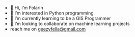 - 👋 Hi, I’m Folarin 
- 👀 I’m interested in Python programming
- 🌱 I’m currently learning to be a GIS Programmer
- 💞️ I’m looking to collaborate on machine learning projects
-  reach me on  geezyfella@gmail.com

<!---
topboy22/topboy22 is a ✨ special ✨ repository because its `README.md` (this file) appears on your GitHub profile.
You can click the Preview link to take a look at your changes.
--->
